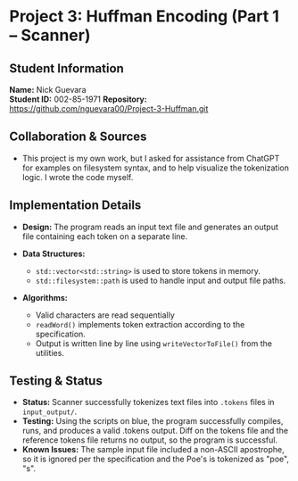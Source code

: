 
# Project 3: Huffman Encoding (Part 1 – Scanner)

## Student Information
**Name:** Nick Guevara  
**Student ID:** 002-85-1971
**Repository:** https://github.com/nguevara00/Project-3-Huffman.git

## Collaboration & Sources
- This project is my own work, but I asked for assistance from ChatGPT for examples on filesystem syntax, and to help visualize the tokenization logic. I wrote the code myself. 



## Implementation Details
- **Design:** The program reads an input text file and generates an output file containing each token on a separate line.

- **Data Structures:**  
  - `std::vector<std::string>` is used to store tokens in memory.  
  - `std::filesystem::path` is used to handle input and output file paths. 
- **Algorithms:**  
  - Valid characters are read sequentially
  - `readWord()` implements token extraction according to the specification.  
  - Output is written line by line using `writeVectorToFile()` from the utilities.

## Testing & Status
- **Status:** Scanner successfully tokenizes text files into `.tokens` files in `input_output/`.  
- **Testing:**  Using the scripts on blue, the program successfully compiles, runs, and produces a valid .tokens output. Diff on the tokens file and the reference tokens file returns no output, so the program is successful.
- **Known Issues:** The sample input file included a non-ASCII apostrophe, so it is ignored per the specification and the Poe's is tokenized as "poe", "s".

